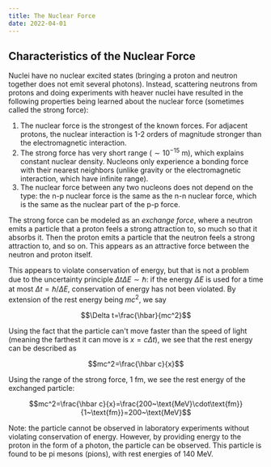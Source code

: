 ```yaml
---
title: The Nuclear Force
date: 2022-04-01
---
```


## Characteristics of the Nuclear Force

Nuclei have no nuclear excited states (bringing a proton and neutron together does not emit several photons). Instead, scattering neutrons from protons and doing experiments with heaver nuclei have resulted in the following properties being learned about the nuclear force (sometimes called the strong force):

1. The nuclear force is the strongest of the known forces. For adjacent protons, the nuclear interaction is 1-2 orders of magnitude stronger than the electromagnetic interaction.
2. The strong force has very short range ($\sim10^{-15}~\text{m}$), which explains constant nuclear density. Nucleons only experience a bonding force with their nearest neighbors (unlike gravity or the electromagnetic interaction, which have infinite range). 
3. The nuclear force between any two nucleons does not depend on the type: the n-p nuclear force is the same as the n-n nuclear force, which is the same as the nuclear part of the p-p force.

The strong force can be modeled as an *exchange force*, where a neutron emits a particle that a proton feels a strong attraction to, so much so that it absorbs it. Then the proton emits a particle that the neutron feels a strong attraction to, and so on. This appears as an attractive force between the neutron and proton itself.

This appears to violate conservation of energy, but that is not a problem due to the uncertainty principle $\Delta t\Delta E\sim \hbar$: if the energy $\Delta E$ is used for a time at most $\Delta t=\hbar/\Delta E$, conservation of energy has not been violated. By extension of the rest energy being $mc^2$, we say

$$\Delta t=\frac{\hbar}{mc^2}$$

Using the fact that the particle can't move faster than the speed of light (meaning the farthest it can move is $x=c\Delta t$), we see that the rest energy can be described as

$$mc^2=\frac{\hbar c}{x}$$

Using the range of the strong force, $1~\text{fm}$, we see the rest energy of the exchanged particle:

$$mc^2=\frac{\hbar c}{x}=\frac{200~\text{MeV}\cdot\text{fm}}{1~\text{fm}}=200~\text{MeV}$$

Note: the particle cannot be observed in laboratory experiments without violating conservation of energy. However, by providing energy to the proton in the form of a photon, the particle can be observed. This particle is found to be pi mesons (pions), with rest energies of $140~\text{MeV}$.